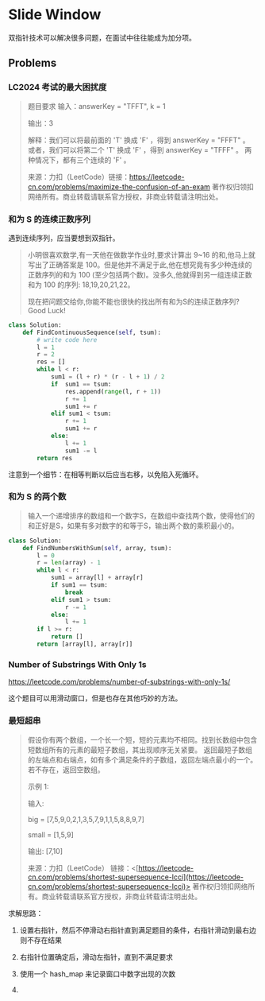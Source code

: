 # Slide Window

双指针技术可以解决很多问题，在面试中往往能成为加分项。

## Problems

### LC2024 考试的最大困扰度

>题目要求
>输入：answerKey = "TFFT", k = 1
>
>输出：3
>
>解释：我们可以将最前面的 'T' 换成 'F' ，得到 answerKey = "FFFT" 。
>或者，我们可以将第二个 'T' 换成 'F' ，得到 answerKey = "TFFF" 。
>两种情况下，都有三个连续的 'F' 。
>
>来源：力扣（LeetCode）链接：<https://leetcode-cn.com/problems/maximize-the-confusion-of-an-exam> 著作权归领扣网络所有。商业转载请联系官方授权，非商业转载请注明出处。




### 和为 S 的连续正数序列

遇到连续序列，应当要想到双指针。

>小明很喜欢数学,有一天他在做数学作业时,要求计算出 9~16 的和,他马上就写出了正确答案是 100。但是他并不满足于此,他在想究竟有多少种连续的正数序列的和为 100 (至少包括两个数)。没多久,他就得到另一组连续正数和为 100 的序列: 18,19,20,21,22。
>
>现在把问题交给你,你能不能也很快的找出所有和为S的连续正数序列? Good Luck!



```python
class Solution:
    def FindContinuousSequence(self, tsum):
        # write code here
        l = 1
        r = 2
        res = []
        while l < r:
            sum1 = (l + r) * (r - l + 1) / 2
            if  sum1 == tsum:
                res.append(range(l, r + 1))
                r += 1
                sum1 += r
            elif sum1 < tsum:
                r += 1
                sum1 += r
            else:
                l += 1
                sum1 -= l
        return res
```



注意到一个细节：在相等判断以后应当右移，以免陷入死循环。



### 和为 S 的两个数



> 输入一个递增排序的数组和一个数字S，在数组中查找两个数，使得他们的和正好是S，如果有多对数字的和等于S，输出两个数的乘积最小的。

```python
class Solution:
    def FindNumbersWithSum(self, array, tsum):
        l = 0
        r = len(array) - 1
        while l < r:
            sum1 = array[l] + array[r]
            if sum1 == tsum:
                break
            elif sum1 > tsum:
                r -= 1
            else:
                l += 1
        if l >= r:
            return []
        return [array[l], array[r]]
```




### Number of Substrings With Only 1s

<https://leetcode.com/problems/number-of-substrings-with-only-1s/>

这个题目可以用滑动窗口，但是也存在其他巧妙的方法。

### 最短超串

> 假设你有两个数组，一个长一个短，短的元素均不相同。找到长数组中包含短数组所有的元素的最短子数组，其出现顺序无关紧要。
> 返回最短子数组的左端点和右端点，如有多个满足条件的子数组，返回左端点最小的一个。若不存在，返回空数组。
>
> 示例 1:
>
> 输入:
>
> big = [7,5,9,0,2,1,3,5,7,9,1,1,5,8,8,9,7]
>
> small = [1,5,9]
>
> 输出: [7,10]
>
> 来源：力扣（LeetCode）
> 链接：<[https://leetcode-cn.com/problems/shortest-supersequence-lcci](https://leetcode-cn.com/problems/shortest-supersequence-lcci)>
> 著作权归领扣网络所有。商业转载请联系官方授权，非商业转载请注明出处。

求解思路：

1. 设置右指针，然后不停滑动右指针直到满足题目的条件，右指针滑动到最右边则不存在结果

2. 右指针位置确定后，滑动左指针，直到不满足要求

3. 使用一个 hash_map 来记录窗口中数字出现的次数

4. 


